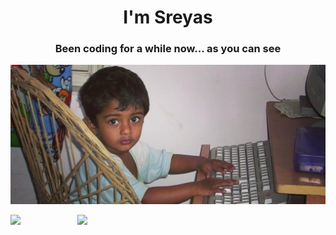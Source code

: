 <h1 align="center">I'm Sreyas</h1>
<h3 align="center">Been coding for a while now... as you can see</h3>
<img src="https://github.com/sreyasqb/sreyasqb/blob/main/ycover.jpg">

<img src="https://github-readme-stats.vercel.app/api?username=sreyasqb&show_icons=true&theme=tokyonight&count_private=true&custom_title=My Stats">&nbsp;&nbsp;&nbsp;&nbsp;&nbsp;&nbsp;&nbsp;&nbsp;&nbsp;&nbsp;&nbsp;&nbsp;&nbsp;&nbsp;&nbsp;&nbsp;&nbsp;&nbsp;&nbsp;&nbsp;&nbsp;&nbsp;&nbsp;<img src="https://github-readme-stats.vercel.app/api/top-langs/?username=sreyasqb&layout=compact&&custom_title=My Most Used&text_color=37B9AB&bg_color=1A1B27&langs_count=10)](https://github.com/anuraghazra/github-readme-stats" height="195">




